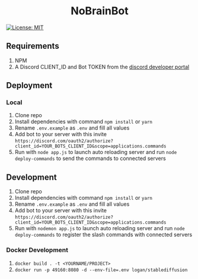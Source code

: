 <h1 align="center">NoBrainBot</h1>
<p>
  <a href="#" target="_blank">
    <img alt="License: MIT" src="https://img.shields.io/badge/License-MIT-yellow.svg" />
  </a>
</p>

## Requirements

1. NPM
2. A Discord CLIENT_ID and Bot TOKEN from the [discord developer portal](https://discord.com/developers/applications/1053508186050670643/bot)

## Deployment

### Local
1. Clone repo
2. Install dependencies with command `npm install` or `yarn`
3. Rename `.env.example` as `.env` and fill all values
4. Add bot to your server with this invite `https://discord.com/oauth2/authorize?client_id=YOUR_BOTS_CLIENT_ID&scope=applications.commands`
5. Run with `node app.js` to launch auto reloading server and run `node deploy-commands` to send the commands to connected servers

## Development
1. Clone repo
2. Install dependencies with command `npm install` or `yarn`
3. Rename `.env.example` as `.env` and fill all values
4. Add bot to your server with this invite `https://discord.com/oauth2/authorize?client_id=YOUR_BOTS_CLIENT_ID&scope=applications.commands`
5. Run with `nodemon app.js` to launch auto reloading server and run `node deploy-commands` to register the slash commands with connected servers

### Docker Development
1. `docker build . -t <YOURNAME/PROJECT>`
2. `docker run -p 49160:8080 -d --env-file=.env logan/stablediffusion`
